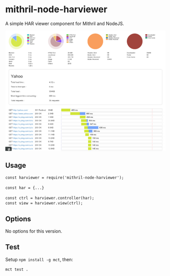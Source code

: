 mithril-node-harviewer
=======================

A simple HAR viewer component for Mithril and NodeJS.

![HAR viewer screenshot](screenshot.png)

Usage
-----

    const harviewer = require('mithril-node-harviewer');

    const har = {...}

    const ctrl = harviewer.controller(har);
    const view = harviewer.view(ctrl);


Options
-------
No options for this version.


Test
----

Setup `npm install -g mct`, then:

    mct test .
